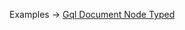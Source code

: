 <p class="ExampleLinks">Examples <span class="ExampleLinksTitleSeparator">-></span> <a href="../../examples/gql/gql-document-node-typed">Gql Document Node Typed</a></p>
